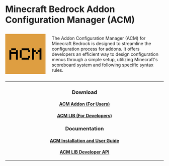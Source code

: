 # Minecraft Bedrock Addon Configuration Manager (ACM)

<div style="display: flex; align-items: center;">
    <img src="packs/BP/pack_icon.png" alt="ACM Logo" width="128" height="128" style="margin-right: 20px;"/>
    <p>The Addon Configuration Manager (ACM) for Minecraft Bedrock is designed to streamline the configuration process for addons. It offers developers an efficient way to design configuration menus through a simple setup, utilizing Minecraft's scoreboard system and following specific syntax rules.</p>
</div>

---

<div align="center">

### Download
#### [ACM Addon (For Users)](https://github.com/voxeldon/mcb-acm/releases/download/ADDON/acm1.0.0.mcaddon)
#### [ACM LIB (For Developers)](https://github.com/voxeldon/mcb-acm/releases/download/TS_API/acm_api.ts)

### Documentation
#### [ACM Installation and User Guide](https://github.com/voxeldon/mcb-acm/blob/main/docs/user.md)
#### [ACM LIB Developer API](https://github.com/voxeldon/mcb-acm/blob/main/docs/api.md)

</div>

---
